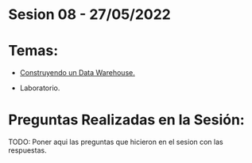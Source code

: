 # Sesion 08 - 27/05/2022

# Temas:

- [Construyendo un Data Warehouse.](https://drive.google.com/file/d/1W2wQoae-eQHU6mBQHRhl0V5PUmmR9_Hq/view?usp=sharing)

- Laboratorio.

# Preguntas Realizadas en la Sesión:

TODO: Poner aqui las preguntas que hicieron en el sesion con las respuestas.